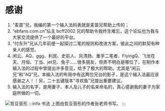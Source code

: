 # 感谢
1. “麦苗”兄，我编的第一个输入法码表就是麦苗兄帮助上传的；
2. “ebfans.com.cn”坛主 bcff2002 兄的帮助令我终生难忘，这个论坛也为我与大家交流提供了一个最好的平台。
3. “付东升”兄从几年前便一起探讨二笔的规则和改进方案，彼此之间的默契有种亲人的感觉。
4. 闲云、AQ、ggg、利民、史前人、风清扬、重学二笔者、FlyingQ、飞龙在天、月恒、丁当、jet兄、兔子……很多朋友，但弄不明白是哪位了，在制作本输入法的过程中曾提出许多意见，给予了极大的帮助。尤其是“闲云兄”和“AQ”兄，本输入法的布局中有这两位兄台的影子，是这个输入法最应该感谢之人！！另，二十五键版本“寻欢鱼”兄提出重要建议。
5. 输入法的名字，是用妻子、本人及儿子的名来命名的，真心感谢我的妻子为家庭所做的一切。


![哲豆音形](/handwrite.svg)
:::info 书法
上图由哲豆音形的作者张老师书写。
:::
